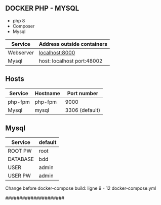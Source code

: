 ## DOCKER PHP - MYSQL

- php 8
- Composer
- Mysql

Service|Address outside containers
-------|--------------------------
Webserver|[localhost:8000](http://localhost:8000)
Mysql|host: localhost port:48002

## Hosts  ##

Service| Hostname |Port number
------|----------|-----------
php-fpm| php-fpm  |9000
Mysql| mysql    |3306 (default)

## Mysql  ##

Service| default 
------|---------|
ROOT PW| root    |
DATABASE| bdd     |
 USER | admin   |
USER PW| admin   |

Change before docker-compose build:
ligne 9 - 12 docker-compose.yml

#####################
